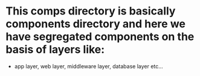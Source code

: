# This comps directory is basically components directory and here we have segregated components on the basis of layers like:
- app layer, web layer, middleware layer, database layer etc...

